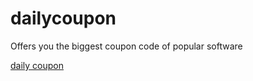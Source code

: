 dailycoupon
===========
Offers you the biggest coupon code of popular software

[daily coupon](http://dailycouponoffer.com/)
